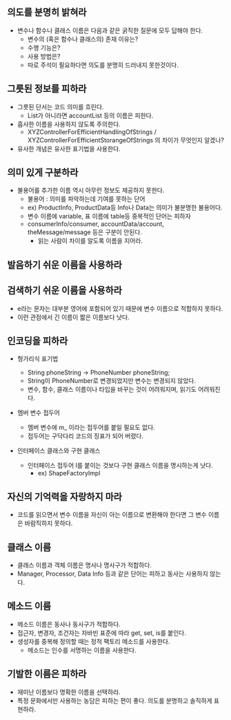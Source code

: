
## 의도를 분명히 밝혀라
- 변수나 함수나 클래스 이름은 다음과 같은 굵직한 질문에 모두 답해야 한다.
  - 변수의 (혹은 함수나 클래스의) 존재 이유는?
  - 수행 기능은?
  - 사용 방법은?
  - 따로 주석이 필요하다면 의도를 분명히 드러내지 못한것이다.
  
## 그릇된 정보를 피하라
- 그릇된 단서는 코드 의미를 흐린다.
  - List가 아니라면 accountList 등의 이름은 피한다.
- 흡사한 이름을 사용하지 않도록 주의한다.
  - XYZControllerForEfficientHandlingOfStrings / XYZControllerForEfficientStorangeOfStrings 의 차이가 무엇인지 알겠나?
- 유사한 개념은 유사한 표기법을 사용한다.

## 의미 있게 구분하라
- 불용어를 추가한 이름 역시 아무런 정보도 제공하지 못한다.
  - 불용어 : 의미를 파악하는데 기여를 못하는 단어
  - ex) ProductInfo, ProductData등 Info나 Data는 의미가 불분명한 불용어다.
  - 변수 이름에 variable, 표 이름에 table등 중복적인 단어는 피하자
  - consumerInfo/consumer, accountData/account, theMessage/message 등은 구분이 안된다.
    - 읽는 사람이 차이를 알도록 이름을 지어라.
    
## 발음하기 쉬운 이름을 사용하라

## 검색하기 쉬운 이름을 사용하라
- e라는 문자는 대부분 영어에 포함되어 있기 때문에 변수 이름으로 적합하지 못하다.
- 이런 관점에서 긴 이름이 짧은 이름보다 낫다.

## 인코딩을 피하라
- 헝가리식 표기법
  - String phoneString -> PhoneNumber phoneString;
  - String이 PhoneNumber로 변경되었지만 변수는 변경되지 않았다.
  - 변수, 함수, 클래스 이름이나 타입을 바꾸는 것이 어려워지며, 읽기도 어려워진다.
  
- 멤버 변수 접두어
  - 멤버 변수에 m_ 이라는 접두어를 붙일 필요도 없다.
  - 접두어는 구닥다리 코드의 징표가 되어 버렸다.
  
- 인터페이스 클래스와 구현 클래스
  - 인터페이스 접두어 I를 붙이는 것보다 구현 클래스 이름을 명시하는게 낫다.
    - ex) ShapeFactoryImpl
  
## 자신의 기억력을 자랑하지 마라
  - 코드를 읽으면서 변수 이름을 자신이 아는 이름으로 변환해야 한다면 그 변수 이름은 바람직하지 못하다.
  
## 클래스 이름
  - 클래스 이름과 객체 이름은 명사나 명사구가 적합하다.
  - Manager, Processor, Data Info 등과 같은 단어는 피하고 동사는 사용하지 않는다.
  
## 메소드 이름
  - 메소드 이름은 동사나 동사구가 적합하다.
  - 접근자, 변경자, 조건자는 자바빈 표준에 따라 get, set, is를 붙인다.
  - 생성자를 중복해 정의할 때는 정적 팩토리 메소드를 사용한다.
    - 메소드는 인수를 서명하는 이름을 사용한다.
    
## 기발한 이름은 피하라
  - 재미난 이름보다 명확한 이름을 선택하라.
  - 특정 문화에서만 사용하는 농담은 피하는 편이 좋다. 의도를 분명하고 솔직하게 표현하라.
  
## 

  
